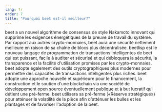 ```yaml
---
lang: fr
order: 7
title: "Pourquoi beet est-il meilleur?"
---
```


beet a un nouvel algorithme de consensus de style Nakamoto innovant qui supprime les exigences énergétiques de la preuve de travail du système. Par rapport aux autres crypto-monnaies, beet aura une sécurité nettement meilleure en raison de sa chaîne de blocs plus décentralisée. beetlisp est le nouveau langage de programmation de transactions intelligentes de beet qui est puissant, facile à auditer et sécurisé et qui débloquera la sécurité, la transparence et la facilité d'utilisation promises par les crypto-monnaies. beet adopte également des outils cryptographiques plus modernes pour permettre des capacités de transactions intelligentes plus riches. beet adopte une approche nouvelle et supérieure pour le financement, la construction et le soutien d'une blockchain via une société de développement open source éventuellement publique et à but lucratif qui détient une pré-ferme. beet utilisera sa pré-ferme («Réserve stratégique») pour atténuer la volatilité de la pièce afin d'atténuer les bulles et les plantages et de favoriser l'adoption de la beet.
